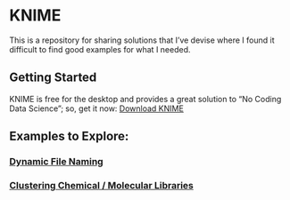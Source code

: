 # KNIME

This is a repository for sharing solutions that I’ve devise where I found it difficult to find good examples for what I needed.

## Getting Started

KNIME is free for the desktop and provides a great solution to “No Coding Data Science”; so, get it now:
[Download KNIME](https://www.knime.com/downloads)

## Examples to Explore:

### [Dynamic File Naming](https://github.com/mgarard/Knime/tree/master/Dynamic%20File%20Name%20Creation)

### [Clustering Chemical / Molecular Libraries](https://github.com/mgarard/KNIME/tree/master/Chemistry/Clustering%20Chemical%20Libraries)
